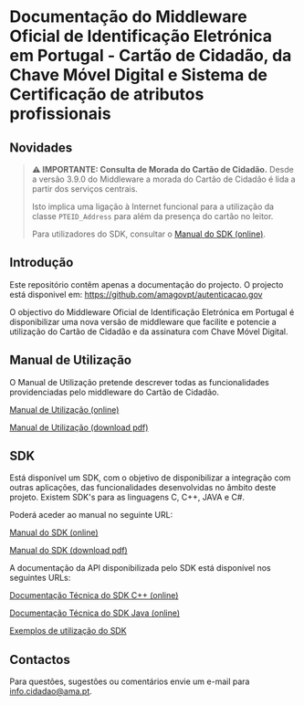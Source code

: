 # Documentação do Middleware Oficial de Identificação Eletrónica em Portugal - Cartão de Cidadão, da Chave Móvel Digital e Sistema de Certificação de atributos profissionais

## Novidades

> **⚠ IMPORTANTE: Consulta de Morada do Cartão de Cidadão.**
> Desde a versão 3.9.0 do Middleware a morada do Cartão de Cidadão é lida a partir dos serviços centrais.
>
> Isto implica uma ligação à Internet funcional para a utilização da classe `PTEID_Address` para além da presença do cartão no leitor.
>
> Para utilizadores do SDK, consultar o [Manual do SDK (online)](https://amagovpt.github.io/docs.autenticacao.gov/manual_sdk.html#obten%C3%A7%C3%A3o-da-morada).
## Introdução

Este repositório contêm apenas a documentação do projecto. O projecto está disponivel em: https://github.com/amagovpt/autenticacao.gov

O objectivo do Middleware Oficial de Identificação Eletrónica em Portugal é disponibilizar uma nova versão de middleware que facilite e potencie a utilização do Cartão de Cidadão e da assinatura com Chave Móvel Digital.

## Manual de Utilização

O Manual de Utilização pretende descrever todas as funcionalidades providenciadas pelo middleware do Cartão de Cidadão.

[Manual de Utilização (online)](https://amagovpt.github.io/docs.autenticacao.gov/user_manual.html)

[Manual de Utilização (download pdf)](https://amagovpt.github.io/docs.autenticacao.gov/Manual_de_Utilizacao_v3.pdf)

## SDK

Está disponível um SDK, com o objetivo de disponibilizar a integração com outras aplicações, das funcionalidades desenvolvidas no âmbito deste projeto.
Existem SDK's para as linguagens C, C++, JAVA e C#.

Poderá aceder ao manual no seguinte URL:

[Manual do SDK (online)](https://amagovpt.github.io/docs.autenticacao.gov/manual_sdk.html)

[Manual do SDK (download pdf)](https://amagovpt.github.io/docs.autenticacao.gov/Manual_de_SDK.pdf)

A documentação da API disponibilizada pelo SDK está disponível nos seguintes URLs:


[Documentação Técnica do SDK C++ (online)](https://amagovpt.github.io/docs.autenticacao.gov/sdk/cpp/)

[Documentação Técnica do SDK Java (online)](https://amagovpt.github.io/docs.autenticacao.gov/sdk/java/)

[Exemplos de utilização do SDK](https://github.com/amagovpt/docs.autenticacao.gov/tree/main/SDK_Examples)


## Contactos
Para questões, sugestões ou comentários envie um e-mail para info.cidadao@ama.pt.
